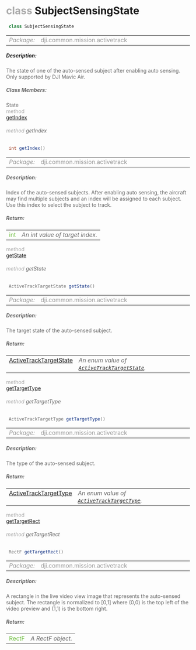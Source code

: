 <div class="article"><h1 ><font color="#AAA">class </font>SubjectSensingState</h1></div>

~~~java
 class SubjectSensingState 
~~~

<html><table class="table-supportedby"><tr valign="top"><td width=15%><font color="#999"><i>Package:</i></td><td width=85%><font color="#999">dji.common.mission.activetrack</td></tr></table></html>



##### Description:



<font color="#666">The state of one of the auto-sensed subject after enabling auto sensing.  Only supported by DJI Mavic Air.



##### Class Members:

<div class="api-row" id="djiactivetrackmission_djisubjectsensingstate_index"><div class="api-col left">State</div><div class="api-col middle" style="color:#AAA">method</div><div class="api-col right"><a class="trigger" href="#djiactivetrackmission_djisubjectsensingstate_index_inline">getIndex</a></div></div><div class="inline-doc" id="djiactivetrackmission_djisubjectsensingstate_index_inline"

><div class="article"><h6 ><font color="#AAA">method </font>getIndex</h6></div>

~~~java
 int getIndex() 
~~~

<html><table class="table-supportedby"><tr valign="top"><td width=15%><font color="#999"><i>Package:</i></td><td width=85%><font color="#999">dji.common.mission.activetrack</td></tr></table></html>



##### Description:



<font color="#666">Index of the auto-sensed subjects. After enabling auto sensing, the aircraft  may find multiple subjects and an index will be assigned to each subject.  Use this index to select the subject to track.



##### Return:

<html><table class="table-inline-parameters"><tr valign="top"><td><font color="#70BF41">int</td><td><font color="#666"><i>An int value of target index.</i></td></tr></table></html></div>

<div class="api-row" id="djiactivetrackmission_djisubjectsensingstate_state"><div class="api-col left"></div><div class="api-col middle" style="color:#AAA">method</div><div class="api-col right"><a class="trigger" href="#djiactivetrackmission_djisubjectsensingstate_state_inline">getState</a></div></div><div class="inline-doc" id="djiactivetrackmission_djisubjectsensingstate_state_inline"

><div class="article"><h6 ><font color="#AAA">method </font>getState</h6></div>

~~~java
 ActiveTrackTargetState getState() 
~~~

<html><table class="table-supportedby"><tr valign="top"><td width=15%><font color="#999"><i>Package:</i></td><td width=85%><font color="#999">dji.common.mission.activetrack</td></tr></table></html>



##### Description:



<font color="#666">The target state of the auto-sensed subject.



##### Return:

<html><table class="table-inline-parameters"><tr valign="top"><td><font color="#70BF41"><a href="/Components/Missions/DJIActiveTrackTrackingState.html#djiactivetracktargetstate">ActiveTrackTargetState</a></td><td><font color="#666"><i>An enum value of <code><a href="/Components/Missions/DJIActiveTrackTrackingState.html#djiactivetracktargetstate">ActiveTrackTargetState</a></code>.</i></td></tr></table></html></div>

<div class="api-row" id="djiactivetrackmission_djisubjectsensingstate_targettype"><div class="api-col left"></div><div class="api-col middle" style="color:#AAA">method</div><div class="api-col right"><a class="trigger" href="#djiactivetrackmission_djisubjectsensingstate_targettype_inline">getTargetType</a></div></div><div class="inline-doc" id="djiactivetrackmission_djisubjectsensingstate_targettype_inline"

><div class="article"><h6 ><font color="#AAA">method </font>getTargetType</h6></div>

~~~java
 ActiveTrackTargetType getTargetType() 
~~~

<html><table class="table-supportedby"><tr valign="top"><td width=15%><font color="#999"><i>Package:</i></td><td width=85%><font color="#999">dji.common.mission.activetrack</td></tr></table></html>



##### Description:



<font color="#666">The type of the auto-sensed subject.



##### Return:

<html><table class="table-inline-parameters"><tr valign="top"><td><font color="#70BF41"><a href="/Components/Missions/DJIActiveTrackTrackingState.html#djiactivetracktargettype">ActiveTrackTargetType</a></td><td><font color="#666"><i>An enum value of <code><a href="/Components/Missions/DJIActiveTrackTrackingState.html#djiactivetracktargettype">ActiveTrackTargetType</a></code>.</i></td></tr></table></html></div>

<div class="api-row" id="djiactivetrackmission_djisubjectsensingstate_targetrect"><div class="api-col left"></div><div class="api-col middle" style="color:#AAA">method</div><div class="api-col right"><a class="trigger" href="#djiactivetrackmission_djisubjectsensingstate_targetrect_inline">getTargetRect</a></div></div><div class="inline-doc" id="djiactivetrackmission_djisubjectsensingstate_targetrect_inline"

><div class="article"><h6 ><font color="#AAA">method </font>getTargetRect</h6></div>

~~~java
 RectF getTargetRect() 
~~~

<html><table class="table-supportedby"><tr valign="top"><td width=15%><font color="#999"><i>Package:</i></td><td width=85%><font color="#999">dji.common.mission.activetrack</td></tr></table></html>



##### Description:



<font color="#666">A rectangle in the live video view image that represents the auto-sensed subject.  The rectangle is normalized to [0,1] where (0,0) is the top left of the video  preview and (1,1) is the bottom right.



##### Return:

<html><table class="table-inline-parameters"><tr valign="top"><td><font color="#70BF41">RectF</td><td><font color="#666"><i>A RectF object.</i></td></tr></table></html></div>


